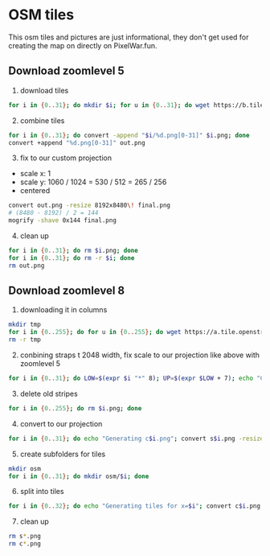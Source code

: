 # OSM tiles
This osm tiles and pictures are just informational, they don't get used for creating the map on directly on PixelWar.fun.

## Download zoomlevel 5
1. download tiles
```bash
for i in {0..31}; do mkdir $i; for u in {0..31}; do wget https://b.tile.thunderforest.com/mobile-atlas/5/$i/$u.png?apikey=7c352c8ff1244dd8b732e349e0b0fe8d -O $i/$u.png; done ; done
```
2. combine tiles
```bash
for i in {0..31}; do convert -append "$i/%d.png[0-31]" $i.png; done
convert +append "%d.png[0-31]" out.png
```
3. fix to our custom projection
- scale x: 1
- scale y: 1060 / 1024 = 530 / 512 = 265 / 256
- centered
```bash
convert out.png -resize 8192x8480\! final.png
# (8480 - 8192) / 2 = 144
mogrify -shave 0x144 final.png
```
4. clean up
```bash
for i in {0..31}; do rm $i.png; done
for i in {0..31}; do rm -r $i; done
rm out.png
```

## Download zoomlevel 8
1. downloading it in columns
```bash
mkdir tmp
for i in {0..255}; do for u in {0..255}; do wget https://a.tile.openstreetmap.org/8/$i/$u.png -O tmp/$u.png; done; convert -append "tmp/%d.png[0-255]" $i.png; rm tmp/*; done
rm -r tmp
```
2. conbining straps t 2048 width, fix scale to our projection like above with zoomlevel 5
```bash
for i in {0..31}; do LOW=$(expr $i "*" 8); UP=$(expr $LOW + 7); echo "Generating s$i.png from $LOW to $UP"; convert +append "%d.png[${LOW}-${UP}]" s$i.png; done
```
3. delete old stripes
```bash
for i in {0..255}; do rm $i.png; done
```
4. convert to our projection
```bash
for i in {0..31}; do echo "Generating c$i.png"; convert s$i.png -resize 2048x67840\! -shave 0x1152 c$i.png; done
``` 
5. create subfolders for tiles
```bash
mkdir osm
for i in {0..31}; do mkdir osm/$i; done
```
6. split into tiles
```bash
for i in {0..32}; do echo "Generating tiles for x=$i"; convert c$i.png -crop 2048x2048 +adjoin osm/$i/%02d.png; done
```
7. clean up
```bash
rm s*.png
rm c*.png
```
